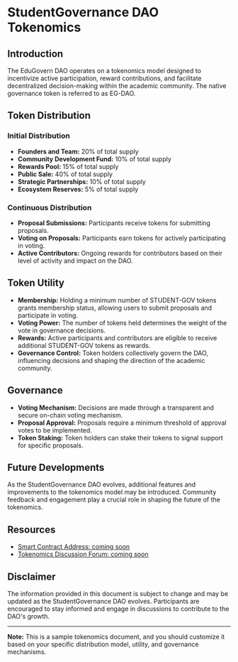 # StudentGovernance DAO Tokenomics

## Introduction

The EduGovern DAO operates on a tokenomics model designed to incentivize active participation, reward contributions, and facilitate decentralized decision-making within the academic community. The native governance token is referred to as EG-DAO.

## Token Distribution

### Initial Distribution

- **Founders and Team:** 20% of total supply
- **Community Development Fund:** 10% of total supply
- **Rewards Pool:** 15% of total supply
- **Public Sale:** 40% of total supply
- **Strategic Partnerships:** 10% of total supply
- **Ecosystem Reserves:** 5% of total supply

### Continuous Distribution

- **Proposal Submissions:** Participants receive tokens for submitting proposals.
- **Voting on Proposals:** Participants earn tokens for actively participating in voting.
- **Active Contributors:** Ongoing rewards for contributors based on their level of activity and impact on the DAO.

## Token Utility

- **Membership:** Holding a minimum number of STUDENT-GOV tokens grants membership status, allowing users to submit proposals and participate in voting.
- **Voting Power:** The number of tokens held determines the weight of the vote in governance decisions.
- **Rewards:** Active participants and contributors are eligible to receive additional STUDENT-GOV tokens as rewards.
- **Governance Control:** Token holders collectively govern the DAO, influencing decisions and shaping the direction of the academic community.

## Governance

- **Voting Mechanism:** Decisions are made through a transparent and secure on-chain voting mechanism.
- **Proposal Approval:** Proposals require a minimum threshold of approval votes to be implemented.
- **Token Staking:** Token holders can stake their tokens to signal support for specific proposals.

## Future Developments

As the StudentGovernance DAO evolves, additional features and improvements to the tokenomics model may be introduced. Community feedback and engagement play a crucial role in shaping the future of the tokenomics.

## Resources

- [Smart Contract Address: coming soon]()
- [Tokenomics Discussion Forum: coming soon]()

## Disclaimer

The information provided in this document is subject to change and may be updated as the StudentGovernance DAO evolves. Participants are encouraged to stay informed and engage in discussions to contribute to the DAO's growth.

---
**Note:** This is a sample tokenomics document, and you should customize it based on your specific distribution model, utility, and governance mechanisms.
